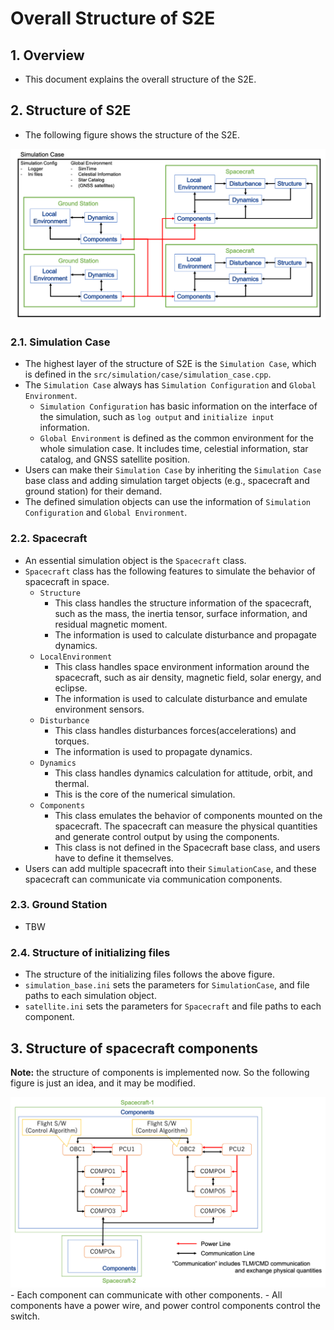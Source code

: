 # Overall Structure of S2E

## 1. Overview
- This document explains the overall structure of the S2E.

## 2. Structure of S2E
- The following figure shows the structure of the S2E.

<img src="./figs/S2E_structure.png" alt="S2EStructure" style="zoom: 90%;" />

### 2.1. Simulation Case
- The highest layer of the structure of S2E is the `Simulation Case`, which is defined in the `src/simulation/case/simulation_case.cpp`.
- The `Simulation Case` always has `Simulation Configuration` and `Global Environment`.
  - `Simulation Configuration` has basic information on the interface of the simulation, such as `log output` and `initialize input` information.
  - `Global Environment` is defined as the common environment for the whole simulation case. It includes time, celestial information, star catalog, and GNSS satellite position.
- Users can make their `Simulation Case` by inheriting the `Simulation Case` base class and adding simulation target objects (e.g., spacecraft and ground station) for their demand.
- The defined simulation objects can use the information of `Simulation Configuration` and `Global Environment`.

### 2.2. Spacecraft
- An essential simulation object is the `Spacecraft` class. 
- `Spacecraft` class has the following features to simulate the behavior of spacecraft in space.
  - `Structure`
    - This class handles the structure information of the spacecraft, such as the mass, the inertia tensor, surface information, and residual magnetic moment.
    - The information is used to calculate disturbance and propagate dynamics.
  - `LocalEnvironment`
    - This class handles space environment information around the spacecraft, such as air density, magnetic field, solar energy, and eclipse.
    - The information is used to calculate disturbance and emulate environment sensors.
  - `Disturbance`
    - This class handles disturbances forces(accelerations) and torques.
     - The information is used to propagate dynamics.
  - `Dynamics`
    - This class handles dynamics calculation for attitude, orbit, and thermal.
    - This is the core of the numerical simulation.
  - `Components`
    - This class emulates the behavior of components mounted on the spacecraft. The spacecraft can measure the physical quantities and generate control output by using the components.
    - This class is not defined in the Spacecraft base class, and users have to define it themselves.
- Users can add multiple spacecraft into their `SimulationCase`, and these spacecraft can communicate via communication components.

### 2.3. Ground Station
- TBW

### 2.4. Structure of initializing files
- The structure of the initializing files follows the above figure.
- `simulation_base.ini` sets the parameters for `SimulationCase`, and file paths to each simulation object.
- `satellite.ini` sets the parameters for `Spacecraft` and file paths to each component.

## 3. Structure of spacecraft components
**Note:** the structure of components is implemented now. So the following figure is just an idea, and it may be modified.

<img src="./figs/Component_structure.png" alt="ComponentStructure" style="zoom: 90%;" />
- Each component can communicate with other components.
- All components have a power wire, and power control components control the switch.
